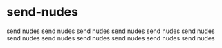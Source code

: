 # send-nudes
send nudes
send nudes
send nudes
send nudes
send nudes
send nudes
send nudes
send nudes
send nudes
send nudes
send nudes
send nudes
